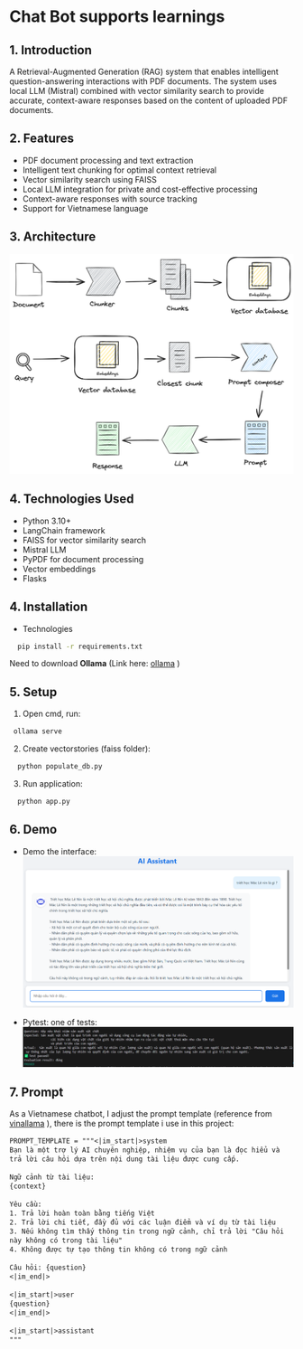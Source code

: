 # Chat Bot supports learnings

## 1. Introduction
A Retrieval-Augmented Generation (RAG) system that enables intelligent question-answering interactions with PDF documents. The system uses local LLM (Mistral) combined with vector similarity
search to provide accurate, context-aware responses based on the content of uploaded PDF documents.

## 2. Features
- PDF document processing and text extraction
- Intelligent text chunking for optimal context retrieval
- Vector similarity search using FAISS
- Local LLM integration for private and cost-effective processing
- Context-aware responses with source tracking
- Support for Vietnamese language

## 3. Architecture
![...](https://github.com/tranvietcuong03/Chatbot-supports-learning/blob/master/Image/rag.png)

## 4. Technologies Used
- Python 3.10+
- LangChain framework
- FAISS for vector similarity search
- Mistral LLM
- PyPDF for document processing
- Vector embeddings
- Flasks

## 4. Installation
- Technologies
```sh
  pip install -r requirements.txt
  ```
Need to download **Ollama** (Link here: [ollama](https://www.ollama.com/) )

## 5. Setup
1. Open cmd, run:
 ```sh
  ollama serve
  ```
2. Create vectorstories (faiss folder):
```bash
  python populate_db.py
  ```
3. Run application:
```sh
  python app.py
  ```

## 6. Demo
- Demo the interface:
![...](https://github.com/tranvietcuong03/Chatbot-supports-learning/blob/master/Image/demo.png)

- Pytest: one of tests:
![...](https://github.com/tranvietcuong03/Chatbot-supports-learning/blob/master/Image/pytest_ex.png)

## 7. Prompt
As a Vietnamese chatbot, I adjust the prompt template (reference from [vinallama](https://huggingface.co/vilm/vinallama-7b-chat-GGUF) ), there is the prompt template i use in this project: <br>
```
PROMPT_TEMPLATE = """<|im_start|>system
Bạn là một trợ lý AI chuyên nghiệp, nhiệm vụ của bạn là đọc hiểu và trả lời câu hỏi dựa trên nội dung tài liệu được cung cấp.

Ngữ cảnh từ tài liệu:
{context}

Yêu cầu:
1. Trả lời hoàn toàn bằng tiếng Việt
2. Trả lời chi tiết, đầy đủ với các luận điểm và ví dụ từ tài liệu
3. Nếu không tìm thấy thông tin trong ngữ cảnh, chỉ trả lời "Câu hỏi này không có trong tài liệu"
4. Không được tự tạo thông tin không có trong ngữ cảnh  

Câu hỏi: {question}
<|im_end|>

<|im_start|>user
{question}
<|im_end|>

<|im_start|>assistant
"""
```
